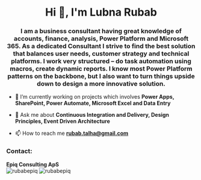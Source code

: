 <h1 align="center">Hi 👋, I'm Lubna Rubab</h1>
<h3 align="center">I am a business consultant having great knowledge of accounts, finance, analysis, Power Platform and Microsoft 365.
As a dedicated Consultant I strive to find the best solution that balances user needs, customer strategy and technical platforms. I work very structured – do task automation using macros, create dynamic reports. I know most Power Platform patterns on the backbone, but I also want to turn things upside down to design a more innovative solution.</h3>

- 🔭 I’m currently working on projects which involves **Power Apps, SharePoint, Power Automate, Microsoft Excel and Data Entry**

- 💬 Ask me about **Continuous Integration and Delivery, Design Principles, Event Driven Architecture**

- 📫 How to reach me **rubab.talha@gmail.com**


<h3 align="left">Contact:</h3>
<p align="left">
  <b>Epiq Consulting ApS</b>
  <br/>
<img src="https://komarev.com/ghpvc/?username=rubabepiq&label=Profile%20views&color=0e75b6&style=flat" alt="rubabepiq"/> <img src="http://img.shields.io/badge/-Github-black?style=flat-square&logo=github&link=https://github.com/rubabepiq" alt="rubabepiq" />

</p>
